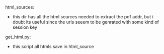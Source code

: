 html_sources:
* this dir has all the html sources needed to extract the pdf addr, but i doubt its useful since the urls seeem to be genrated with some kind of session key

get_html.py:
* this script all htmls save in html_source
